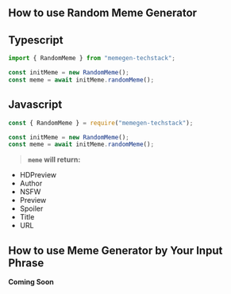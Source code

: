 ## How to use Random Meme Generator

## Typescript

```ts
import { RandomMeme } from "memegen-techstack";

const initMeme = new RandomMeme();
const meme = await initMeme.randomMeme();
```

## Javascript

```js
const { RandomMeme } = require("memegen-techstack");

const initMeme = new RandomMeme();
const meme = await initMeme.randomMeme();
```

> **`meme` will return:**
- HDPreview
- Author
- NSFW
- Preview
- Spoiler
- Title
- URL

## How to use Meme Generator by Your Input Phrase

**Coming Soon**